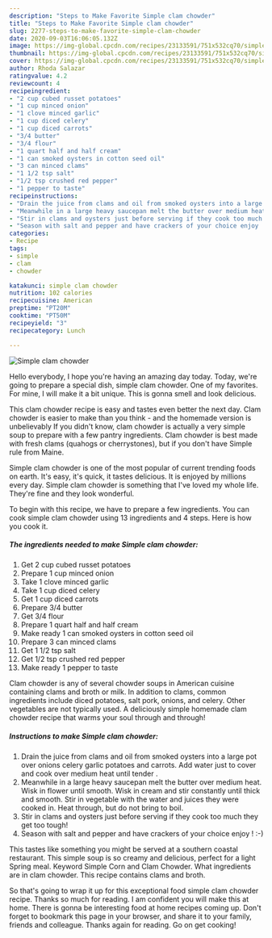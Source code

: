 ```yaml
---
description: "Steps to Make Favorite Simple clam chowder"
title: "Steps to Make Favorite Simple clam chowder"
slug: 2277-steps-to-make-favorite-simple-clam-chowder
date: 2020-09-03T16:06:05.132Z
image: https://img-global.cpcdn.com/recipes/23133591/751x532cq70/simple-clam-chowder-recipe-main-photo.jpg
thumbnail: https://img-global.cpcdn.com/recipes/23133591/751x532cq70/simple-clam-chowder-recipe-main-photo.jpg
cover: https://img-global.cpcdn.com/recipes/23133591/751x532cq70/simple-clam-chowder-recipe-main-photo.jpg
author: Rhoda Salazar
ratingvalue: 4.2
reviewcount: 4
recipeingredient:
- "2 cup cubed russet potatoes"
- "1 cup minced onion"
- "1 clove minced garlic"
- "1 cup diced celery"
- "1 cup diced carrots"
- "3/4 butter"
- "3/4 flour"
- "1 quart half and half cream"
- "1 can smoked oysters in cotton seed oil"
- "3 can minced clams"
- "1 1/2 tsp salt"
- "1/2 tsp crushed red pepper"
- "1 pepper to taste"
recipeinstructions:
- "Drain the juice from clams and oil from smoked oysters into a large pot over onions celery garlic potatoes and carrots. Add water just to cover and cook over medium heat until tender ."
- "Meanwhile in a large heavy saucepan melt the butter over medium heat. Wisk in flower until smooth. Wisk in cream and stir constantly until thick and smooth. Stir in vegetable with the water and juices they were cooked in. Heat through, but do not bring to boil."
- "Stir in clams and oysters just before serving if they cook too much they get too tough!"
- "Season with salt and pepper and have crackers of your choice enjoy ! :-)"
categories:
- Recipe
tags:
- simple
- clam
- chowder

katakunci: simple clam chowder 
nutrition: 102 calories
recipecuisine: American
preptime: "PT20M"
cooktime: "PT50M"
recipeyield: "3"
recipecategory: Lunch

---
```



![Simple clam chowder](https://img-global.cpcdn.com/recipes/23133591/751x532cq70/simple-clam-chowder-recipe-main-photo.jpg)

Hello everybody, I hope you're having an amazing day today. Today, we're going to prepare a special dish, simple clam chowder. One of my favorites. For mine, I will make it a bit unique. This is gonna smell and look delicious.

This clam chowder recipe is easy and tastes even better the next day. Clam chowder is easier to make than you think - and the homemade version is unbelievably If you didn&#39;t know, clam chowder is actually a very simple soup to prepare with a few pantry ingredients. Clam chowder is best made with fresh clams (quahogs or cherrystones), but if you don&#39;t have Simple rule from Maine.

Simple clam chowder is one of the most popular of current trending foods on earth. It's easy, it's quick, it tastes delicious. It is enjoyed by millions every day. Simple clam chowder is something that I've loved my whole life. They're fine and they look wonderful.


To begin with this recipe, we have to prepare a few ingredients. You can cook simple clam chowder using 13 ingredients and 4 steps. Here is how you cook it.

<!--inarticleads1-->

##### The ingredients needed to make Simple clam chowder:

1. Get 2 cup cubed russet potatoes
1. Prepare 1 cup minced onion
1. Take 1 clove minced garlic
1. Take 1 cup diced celery
1. Get 1 cup diced carrots
1. Prepare 3/4 butter
1. Get 3/4 flour
1. Prepare 1 quart half and half cream
1. Make ready 1 can smoked oysters in cotton seed oil
1. Prepare 3 can minced clams
1. Get 1 1/2 tsp salt
1. Get 1/2 tsp crushed red pepper
1. Make ready 1 pepper to taste


Clam chowder is any of several chowder soups in American cuisine containing clams and broth or milk. In addition to clams, common ingredients include diced potatoes, salt pork, onions, and celery. Other vegetables are not typically used. A deliciously simple homemade clam chowder recipe that warms your soul through and through! 

<!--inarticleads2-->

##### Instructions to make Simple clam chowder:

1. Drain the juice from clams and oil from smoked oysters into a large pot over onions celery garlic potatoes and carrots. Add water just to cover and cook over medium heat until tender .
1. Meanwhile in a large heavy saucepan melt the butter over medium heat. Wisk in flower until smooth. Wisk in cream and stir constantly until thick and smooth. Stir in vegetable with the water and juices they were cooked in. Heat through, but do not bring to boil.
1. Stir in clams and oysters just before serving if they cook too much they get too tough!
1. Season with salt and pepper and have crackers of your choice enjoy ! :-)


This tastes like something you might be served at a southern coastal restaurant. This simple soup is so creamy and delicious, perfect for a light Spring meal. Keyword Simple Corn and Clam Chowder. What ingredients are in clam chowder. This recipe contains clams and broth. 

So that's going to wrap it up for this exceptional food simple clam chowder recipe. Thanks so much for reading. I am confident you will make this at home. There is gonna be interesting food at home recipes coming up. Don't forget to bookmark this page in your browser, and share it to your family, friends and colleague. Thanks again for reading. Go on get cooking!

